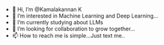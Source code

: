 - 👋 Hi, I’m @Kamalakannan K
- 👀 I’m interested in Machine Learning and Deep Learning...
- 🌱 I’m currently studying about LLMs
- 💞️ I’m looking for collaboration to grow together...
- 📫 How to reach me is simple...Just text me.. 

<!---
Kamalakannan-K/Kamalakannan-K is a ✨ special ✨ repository because its `README.md` (this file) appears on your GitHub profile.
You can click the Preview link to take a look at your changes.
--->
